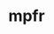 ---
title: "mpfr"
layout: cache
categories: [package, develop-2025-03-16]
meta: {"compilers": ["gcc@=10.5.0", "gcc@=11.1.0", "gcc@=11.4.0", "gcc@=12.4.0", "gcc@=13.2.0", "gcc@=13.3.0", "gcc@=7.5.0", "oneapi@=2024.2.1"], "num_specs": 13, "num_specs_by_stack": {"aws-pcluster-neoverse_v1": 1, "aws-pcluster-x86_64_v4": 2, "data-vis-sdk": 1, "developer-tools-aarch64-linux-gnu": 1, "developer-tools-x86_64_v3-linux-gnu": 1, "e4s": 2, "e4s-neoverse-v2": 1, "e4s-oneapi": 2, "hep": 1, "ml-linux-x86_64-rocm": 1, "radiuss": 1, "root": 13, "tutorial": 1}, "oss": ["amzn2", "centos7", "rhel8", "ubuntu18.04", "ubuntu20.04", "ubuntu22.04", "ubuntu24.04"], "platforms": ["linux"], "stacks": ["aws-pcluster-neoverse_v1", "aws-pcluster-x86_64_v4", "data-vis-sdk", "developer-tools-aarch64-linux-gnu", "developer-tools-x86_64_v3-linux-gnu", "e4s", "e4s-neoverse-v2", "e4s-oneapi", "hep", "ml-linux-x86_64-rocm", "radiuss", "root", "tutorial"], "targets": ["aarch64", "neoverse_v1", "neoverse_v2", "x86_64_v3", "x86_64_v4"], "versions": ["4.2.1"]}
spec_details: [{"compiler": "oneapi@=2024.2.1", "hash": "47ooyrojeqgbixes4qyy7udb7n3mtev2", "os": "ubuntu22.04", "platform": "linux", "size": "-", "stacks": ["e4s-oneapi", "root"], "target": "x86_64_v3", "variants": ["build_system=autotools", "libs=shared,static"], "versions": ["4.2.1"]}, {"compiler": "gcc@=11.4.0", "hash": "4t65h7uployxstpxthczhiluo7d6soqs", "os": "ubuntu22.04", "platform": "linux", "size": "-", "stacks": ["e4s", "hep", "root", "tutorial"], "target": "x86_64_v3", "variants": ["build_system=autotools", "libs=shared,static"], "versions": ["4.2.1"]}, {"compiler": "gcc@=11.1.0", "hash": "belij73iwfloqibczoybpwi76xikppik", "os": "ubuntu20.04", "platform": "linux", "size": "-", "stacks": ["data-vis-sdk", "root"], "target": "x86_64_v3", "variants": ["build_system=autotools", "libs=shared,static"], "versions": ["4.2.1"]}, {"compiler": "gcc@=12.4.0", "hash": "ckknetdfpevdbsqiqzavfkuof73eie3l", "os": "amzn2", "platform": "linux", "size": "-", "stacks": ["aws-pcluster-x86_64_v4", "root"], "target": "x86_64_v4", "variants": ["build_system=autotools", "libs=shared,static"], "versions": ["4.2.1"]}, {"compiler": "gcc@=7.5.0", "hash": "fupw5o4wpi2f3glqmq6wqay6oquc5cf3", "os": "ubuntu18.04", "platform": "linux", "size": "-", "stacks": ["radiuss", "root"], "target": "x86_64_v3", "variants": ["build_system=autotools", "libs=shared,static"], "versions": ["4.2.1"]}, {"compiler": "gcc@=12.4.0", "hash": "gjz64k6lb6qidmiiuxbkwczzkfhfkiww", "os": "amzn2", "platform": "linux", "size": "-", "stacks": ["aws-pcluster-neoverse_v1", "root"], "target": "neoverse_v1", "variants": ["build_system=autotools", "libs=shared,static"], "versions": ["4.2.1"]}, {"compiler": "gcc@=13.3.0", "hash": "hakel3vnnwek7wenhqz3wi6ufx6munp5", "os": "rhel8", "platform": "linux", "size": "-", "stacks": ["developer-tools-aarch64-linux-gnu", "root"], "target": "aarch64", "variants": ["build_system=autotools", "libs=shared,static"], "versions": ["4.2.1"]}, {"compiler": "gcc@=10.5.0", "hash": "n5y2z3xwxintnbu35scclhx6fbng54iv", "os": "centos7", "platform": "linux", "size": "-", "stacks": ["developer-tools-x86_64_v3-linux-gnu", "root"], "target": "x86_64_v3", "variants": ["build_system=autotools", "libs=shared,static"], "versions": ["4.2.1"]}, {"compiler": "gcc@=11.4.0", "hash": "rimn4qu42ivtc2rt6unvyxwtdfzgj5rd", "os": "ubuntu22.04", "platform": "linux", "size": "-", "stacks": ["e4s-neoverse-v2", "root"], "target": "neoverse_v2", "variants": ["build_system=autotools", "libs=shared,static"], "versions": ["4.2.1"]}, {"compiler": "gcc@=13.2.0", "hash": "swx4dop3exb3sxe2cjagopvgoygsf2fk", "os": "ubuntu24.04", "platform": "linux", "size": "-", "stacks": ["ml-linux-x86_64-rocm", "root"], "target": "x86_64_v3", "variants": ["build_system=autotools", "libs=shared,static"], "versions": ["4.2.1"]}, {"compiler": "oneapi@=2024.2.1", "hash": "w2pwiflngb27wqy4snu73bkc6xznsh3o", "os": "ubuntu22.04", "platform": "linux", "size": "-", "stacks": ["e4s-oneapi", "root"], "target": "x86_64_v3", "variants": ["build_system=autotools", "libs=shared,static"], "versions": ["4.2.1"]}, {"compiler": "gcc@=12.4.0", "hash": "wbnnliibtibosoijoashcelmdatlq72o", "os": "amzn2", "platform": "linux", "size": "-", "stacks": ["aws-pcluster-x86_64_v4", "root"], "target": "x86_64_v3", "variants": ["build_system=autotools", "libs=shared,static"], "versions": ["4.2.1"]}, {"compiler": "gcc@=11.4.0", "hash": "zvdx7bdwrzeiw7xfvwggxlw4obeyu455", "os": "ubuntu22.04", "platform": "linux", "size": "-", "stacks": ["e4s", "root"], "target": "x86_64_v3", "variants": ["build_system=autotools", "libs=shared,static"], "versions": ["4.2.1"]}]
---